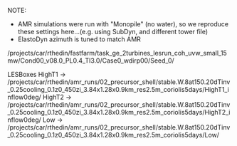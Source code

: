 NOTE:
- AMR simulations were run with "Monopile" (no water), so we reproduce these settings here...(e.g. using SubDyn, and different tower file)
- ElastoDyn azimuth is tuned to match AMR


/projects/car/rthedin/fastfarm/task_ge_2turbines_lesrun_coh_uvw_small_15mw/Cond00_v08.0_PL0.4_TI3.0/Case0_wdirp00/Seed_0/

LESBoxes
HighT1 -> /projects/car/rthedin/amr_runs/02_precursor_shell/stable.W.8at150.20dTinv_0.25cooling_0.1z0_450zi_3.84x1.28x0.9km_res2.5m_coriolis5days/HighT1_inflow0deg/
HighT2 -> /projects/car/rthedin/amr_runs/02_precursor_shell/stable.W.8at150.20dTinv_0.25cooling_0.1z0_450zi_3.84x1.28x0.9km_res2.5m_coriolis5days/HighT2_inflow0deg/
Low    -> /projects/car/rthedin/amr_runs/02_precursor_shell/stable.W.8at150.20dTinv_0.25cooling_0.1z0_450zi_3.84x1.28x0.9km_res2.5m_coriolis5days/Low/
